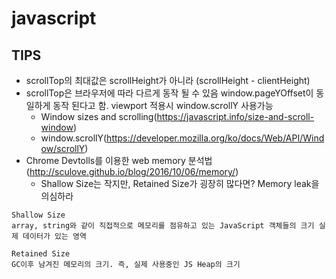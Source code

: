 # javascript
## TIPS
- scrollTop의 최대값은 scrollHeight가 아니라 (scrollHeight - clientHeight)
- scrollTop은 브라우저에 따라 다르게 동작 될 수 있음 window.pageYOffset이 동일하게 동작 된다고 함. viewport 적용시 window.scrollY 사용가능
  - Window sizes and scrolling(https://javascript.info/size-and-scroll-window)
  - window.scrollY(https://developer.mozilla.org/ko/docs/Web/API/Window/scrollY)
- Chrome Devtolls를 이용한 web memory 분석법(http://sculove.github.io/blog/2016/10/06/memory/)
  - Shallow Size는 작지만, Retained Size가 굉장히 많다면? Memory leak을 의심하라
```
Shallow Size
array, string와 같이 직접적으로 메모리를 점유하고 있는 JavaScript 객체들의 크기 실제 데이터가 있는 영역

Retained Size
GC이후 남겨진 메모리의 크기. 즉, 실제 사용중인 JS Heap의 크기  
```
